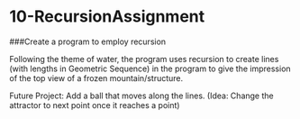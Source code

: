 # 10-RecursionAssignment

###Create a program to employ recursion

Following the theme of water, the program uses recursion to create lines (with lengths in Geometric Sequence) in the program to give the impression of the top view of a frozen mountain/structure.


Future Project: Add a ball that moves along the lines. (Idea: Change the attractor to next point once it reaches a point)
